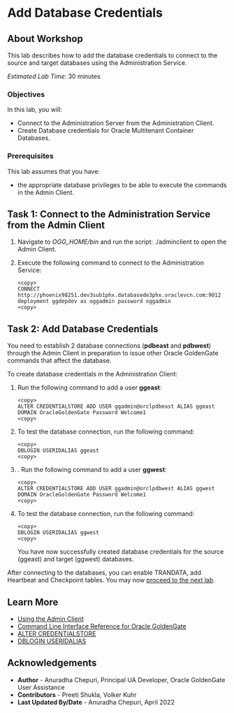 # Add Database Credentials

## About Workshop
This lab describes how to add the database credentials to connect to the source and target databases using the Administration Service.

*Estimated Lab Time*: 30 minutes

### Objectives
In this lab, you will:
* Connect to the Administration Server from the Administration Client.
* Create Database credentials for Oracle Multitenant Container Databases.

### Prerequisites
This lab assumes that you have:
- the appropriate database privileges to be able to execute the commands in the Admin Client.

## Task 1: Connect to the Administration Service from the Admin Client

1. Navigate to *OGG_HOME/bin* and run the script: ./adminclient to open the Admin Client.

2. Execute the following command to connect to the Administration Service:

    ```
    <copy>
    CONNECT http://phoenix98251.dev3sub1phx.databasede3phx.oraclevcn.com:9012 deployment ggdepdev as oggadmin password oggadmin
    <copy>

    ```
## Task 2: Add Database Credentials

You need to establish 2 database connections (**pdbeast** and **pdbwest**) through the Admin Client in preparation to issue other Oracle GoldenGate commands that affect the database.

To create database credentials in the Administration Client:

1. Run the following command to add a user **ggeast**:

    ```
    <copy>
    ALTER CREDENTIALSTORE ADD USER ggadmin@orclpdbeast ALIAS ggeast  DOMAIN OracleGoldenGate Password Welcome1
    <copy>

    ```
2.  To test the database connection, run the following command:

    ```
    <copy>
    DBLOGIN USERIDALIAS ggeast
    <copy>

    ```
3. . Run the following command to add a user **ggwest**:

    ```
    <copy>
    ALTER CREDENTIALSTORE ADD USER ggadmin@orclpdbwest ALIAS ggwest  DOMAIN OracleGoldenGate Password Welcome1
    <copy>

    ```
4.  To test the database connection, run the following command:

    ```
    <copy>
    DBLOGIN USERIDALIAS ggwest
    <copy>

    ```
    You have now successfully created database credentials for the source (ggeast) and target (ggwest) databases.

  After connecting to the databases, you can enable TRANDATA, add Heartbeat and Checkpoint tables.
  You may now [proceed to the next lab](#next).

## Learn More
* [Using the Admin Client](https://docs.oracle.com/en/middleware/goldengate/core/21.1/admin/getting-started-oracle-goldengate-process-interfaces.html#GUID-84B33389-0594-4449-BF1A-A496FB1EDB29)
* [Command Line Interface Reference for Oracle GoldenGate](https://docs.oracle.com/en/middleware/goldengate/core/21.3/gclir/command-line-interfaces.html#GUID-C0F6B123-14C0-466F-AE43-CAFB99B08C3D)
* [ALTER CREDENTIALSTORE](https://docs.oracle.com/en/middleware/goldengate/core/21.3/gclir/alter-credentialstore.html#GUID-50893039-3C29-4C66-87E4-F63EAB05C811)
* [DBLOGIN USERIDALIAS](https://docs.oracle.com/en/middleware/goldengate/core/21.3/gclir/dblogin-useridalias.html#GUID-897F212D-7F83-4610-BCE8-E1D61744D9AA)

## Acknowledgements
* **Author** - Anuradha Chepuri, Principal UA Developer, Oracle GoldenGate User Assistance
* **Contributors** -  Preeti Shukla, Volker Kuhr
* **Last Updated By/Date** - Anuradha Chepuri, April 2022
